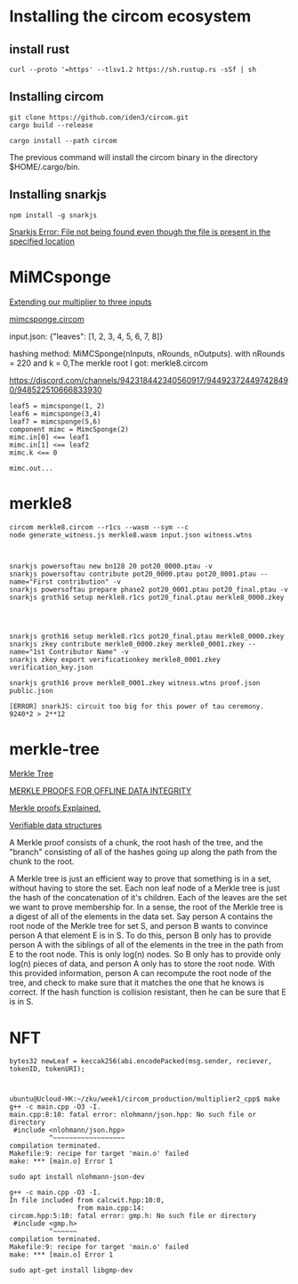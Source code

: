 
# Installing the circom ecosystem

## install rust

```
curl --proto '=https' --tlsv1.2 https://sh.rustup.rs -sSf | sh
```

## Installing circom

```
git clone https://github.com/iden3/circom.git
cargo build --release
```

```
cargo install --path circom
```
The previous command will install the circom binary in the directory $HOME/.cargo/bin.


## Installing snarkjs

```
npm install -g snarkjs
```

[Snarkjs Error: File not being found even though the file is present in the specified location](https://stackoverflow.com/questions/65757006/snarkjs-error-file-not-being-found-even-though-the-file-is-present-in-the-speci)


# MiMCsponge

[Extending our multiplier to three inputs](https://docs.circom.io/more-circuits/more-basic-circuits/#extending-our-multiplier-to-three-inputs)

[mimcsponge.circom](https://github.com/iden3/circomlib/blob/master/circuits/mimcsponge.circom)

input.json: {"leaves": [1, 2, 3, 4, 5, 6, 7, 8]}

hashing method: MiMCSponge(nInputs, nRounds, nOutputs).
with nRounds = 220 and k = 0,The merkle root I got: merkle8.circom

https://discord.com/channels/942318442340560917/944923724497428490/948522510666833930

```
leaf5 = mimcsponge(1, 2)
leaf6 = mimcsponge(3,4)
leaf7 = mimcsponge(5,6)
component mimc = MimcSponge(2)
mimc.in[0] <== leaf1
mimc.in[1] <== leaf2
mimc.k <== 0

mimc.out...
```

# merkle8

```
circom merkle8.circom --r1cs --wasm --sym --c
node generate_witness.js merkle8.wasm input.json witness.wtns



snarkjs powersoftau new bn128 20 pot20_0000.ptau -v
snarkjs powersoftau contribute pot20_0000.ptau pot20_0001.ptau --name="First contribution" -v
snarkjs powersoftau prepare phase2 pot20_0001.ptau pot20_final.ptau -v
snarkjs groth16 setup merkle8.r1cs pot20_final.ptau merkle8_0000.zkey




snarkjs groth16 setup merkle8.r1cs pot20_final.ptau merkle8_0000.zkey
snarkjs zkey contribute merkle8_0000.zkey merkle8_0001.zkey --name="1st Contributor Name" -v
snarkjs zkey export verificationkey merkle8_0001.zkey verification_key.json

snarkjs groth16 prove merkle8_0001.zkey witness.wtns proof.json public.json

```

```
[ERROR] snarkJS: circuit too big for this power of tau ceremony. 9240*2 > 2**12
```

# merkle-tree

[Merkle Tree](https://solidity-by-example.org/app/merkle-tree/)

[MERKLE PROOFS FOR OFFLINE DATA INTEGRITY](https://ethereum.org/en/developers/tutorials/merkle-proofs-for-offline-data-integrity/)

[Merkle proofs Explained.](https://medium.com/crypto-0-nite/merkle-proofs-explained-6dd429623dc5)

[Verifiable data structures](https://transparency.dev/verifiable-data-structures/)

A Merkle proof consists of a chunk, the root hash of the tree, and the "branch" consisting of all of the hashes going up along the path from the chunk to the root.

A Merkle tree is just an efficient way to prove that something is in a set, without having to store the set. Each non leaf node of a Merkle tree is just the hash of the concatenation of it's children. Each of the leaves are the set we want to prove membership for. In a sense, the root of the Merkle tree is a digest of all of the elements in the data set. Say person A contains the root node of the Merkle tree for set S, and person B wants to convince person A that element E is in S. To do this, person B only has to provide person A with the siblings of all of the elements in the tree in the path from E to the root node. This is only log(n) nodes. So B only has to provide only log(n) pieces of data, and person A only has to store the root node. With this provided information, person A can recompute the root node of the tree, and check to make sure that it matches the one that he knows is correct. If the hash function is collision resistant, then he can be sure that E is in S.

# NFT

```
bytes32 newLeaf = keccak256(abi.encodePacked(msg.sender, reciever, tokenID, tokenURI);
```

#  

```
ubuntu@Ucloud-HK:~/zku/week1/circom_production/multiplier2_cpp$ make
g++ -c main.cpp -O3 -I.
main.cpp:8:10: fatal error: nlohmann/json.hpp: No such file or directory
 #include <nlohmann/json.hpp>
          ^~~~~~~~~~~~~~~~~~~
compilation terminated.
Makefile:9: recipe for target 'main.o' failed
make: *** [main.o] Error 1
```

```
sudo apt install nlohmann-json-dev
```

```
g++ -c main.cpp -O3 -I.
In file included from calcwit.hpp:10:0,
                 from main.cpp:14:
circom.hpp:5:10: fatal error: gmp.h: No such file or directory
 #include <gmp.h>
          ^~~~~~~
compilation terminated.
Makefile:9: recipe for target 'main.o' failed
make: *** [main.o] Error 1
```

```
sudo apt-get install libgmp-dev
```
